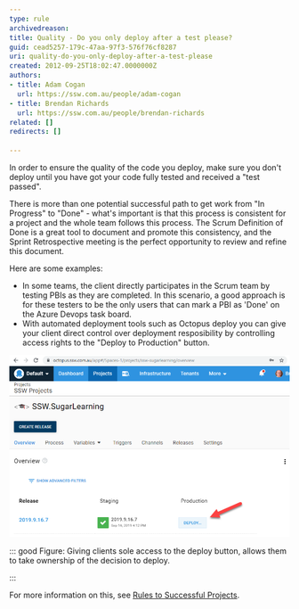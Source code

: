 ```yaml
---
type: rule
archivedreason: 
title: Quality - Do you only deploy after a test please?
guid: cead5257-179c-47aa-97f3-576f76cf8287
uri: quality-do-you-only-deploy-after-a-test-please
created: 2012-09-25T18:02:47.0000000Z
authors:
- title: Adam Cogan
  url: https://ssw.com.au/people/adam-cogan
- title: Brendan Richards
  url: https://ssw.com.au/people/brendan-richards
related: []
redirects: []

---
```


In order to ensure the quality of the code you deploy, make sure you don't deploy                     until you have got your code fully tested and received a "test passed".

There is more than one potential successful path to get work from "In Progress" to "Done" - what's important is that this process is consistent for a project and the whole team follows this process.
The Scrum Definition of Done is a great tool to document and promote this consistency, and the Sprint Retrospective meeting is the perfect opportunity to review and refine this document.

Here are some examples:

* In some teams, the client directly participates in the Scrum team by testing PBIs as they are completed. In this scenario, a good approach is for these testers to be the only users that can mark a PBI as 'Done' on the Azure Devops task board.
* With automated deployment tools such as Octopus deploy you can give your client direct control over deployment resposibility by controlling access rights to the "Deploy to Production" button.





![](/rules/quality-do-you-only-deploy-after-a-test-please/OctopusDeploy.png)



::: good
Figure: Giving clients sole access to the deploy button, allows them to take ownership of the decision to deploy. 

:::



<!--endintro-->

For more information on this, see [Rules to Successful Projects](/do-you-conduct-a-test-please-internally-and-then-with-the-client).

